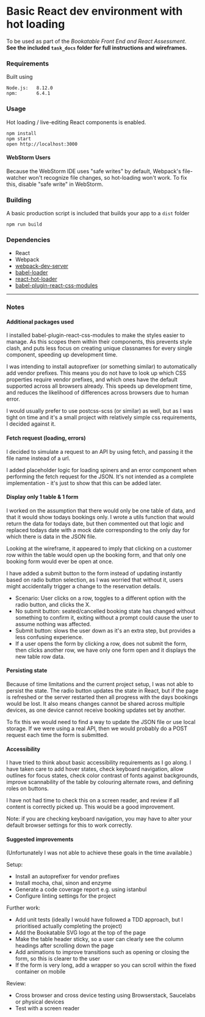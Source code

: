 # Basic React dev environment with hot loading

To be used as part of the _Bookatable Front End and React Assessment_.  
**See the included `task_docs` folder for full instructions and wireframes.**

### Requirements

Built using


```
Node.js:   8.12.0  
npm:       6.4.1
```


### Usage

Hot loading / live-editing React components is enabled.

```
npm install
npm start
open http://localhost:3000
```


#### WebStorm Users

Because the WebStorm IDE uses "safe writes" by default, Webpack's file-watcher won't recognize file changes, so hot-loading won't work. To fix this, disable "safe write" in WebStorm.


### Building

A basic production script is included that builds your app to a `dist` folder

```
npm run build
```


### Dependencies

* React
* Webpack
* [webpack-dev-server](https://github.com/webpack/webpack-dev-server)
* [babel-loader](https://github.com/babel/babel-loader)
* [react-hot-loader](https://github.com/gaearon/react-hot-loader)
* [babel-plugin-react-css-modules](https://github.com/gajus/babel-plugin-react-css-modules)

---

### Notes

#### Additional packages used

I installed babel-plugin-react-css-modules to make the styles easier to manage. As this scopes them within their components, this prevents style clash, and puts less focus on creating unique classnames for every single component, speeding up development time.

I was intending to install autoprefixer (or something similar) to automatically add vendor prefixes. This means you do not have to look up which CSS properties require vendor prefixes, and which ones have the default supported across all browsers already. This speeds up development time, and reduces the likelihood of differences across browsers due to human error.

I would usually prefer to use postcss-scss (or similar) as well, but as I was tight on time and it's a small project with relatively simple css requirements, I decided against it.

#### Fetch request (loading, errors)

I decided to simulate a request to an API by using fetch, and passing it the file name instead of a url.

I added placeholder logic for loading spiners and an error component when performing the fetch request for the JSON. It's not intended as a complete implementation - it's just to show that this can be added later.

#### Display only 1 table & 1 form

I worked on the assumption that there would only be one table of data, and that it would show todays bookings only. I wrote a utils function that would return the data for todays date, but then commented out that logic and replaced todays date with a mock date corresponding to the only day for which there is data in the JSON file.

Looking at the wireframe, it appeared to imply that clicking on a customer row within the table would open up the booking form, and that only one booking form would ever be open at once.

I have added a submit button to the form instead of updating instantly based on radio button selection, as I was worried that without it, users might accidentally trigger a change to the reservation details.
- Scenario: User clicks on a row, toggles to a different option with the radio button, and clicks the X.
- No submit button: seated/cancelled booking state has changed without something to confirm it, exiting without a prompt could cause the user to assume nothing was affected.
- Submit button: slows the user down as it's an extra step, but provides a less confusing experience.
- If a user opens the form by clicking a row, does not submit the form, then clicks another row, we have only one form open and it displays the new table row data.

#### Persisting state

Because of time limitations and the current project setup, I was not able to persist the state. The radio button updates the state in React, but if the page is refreshed or the server restarted then all progress with the days bookings would be lost. It also means changes cannot be shared across multiple devices, as one device cannot receive booking updates set by another.

To fix this we would need to find a way to update the JSON file or use local storage. If we were using a real API, then we would probably do a POST request each time the form is submitted. 

#### Accessibility

I have tried to think about basic accessibility requirements as I go along. I have taken care to add hover states, check keyboard navigation, allow outlines for focus states, check color contrast of fonts against backgrounds, improve scannability of the table by colouring alternate rows, and defining roles on buttons.

I have not had time to check this on a screen reader, and review if all content is correctly picked up. This would be a good improvement.

Note: if you are checking keyboard navigation, you may have to alter your default browser settings for this to work correctly.

#### Suggested improvements

(Unfortunately I was not able to achieve these goals in the time available.)

Setup:
- Install an autoprefixer for vendor prefixes
- Install mocha, chai, sinon and enzyme
- Generate a code coverage report e.g. using istanbul
- Configure linting settings for the project

Further work:
- Add unit tests (ideally I would have followed a TDD approach, but I prioritised actually completing the project)
- Add the Bookatable SVG logo at the top of the page
- Make the table header sticky, so a user can clearly see the column headings after scrolling down the page
- Add animations to improve transitions such as opening or closing the form, so this is clearer to the user
- If the form is very long, add a wrapper so you can scroll within the fixed container on mobile

Review:
- Cross browser and cross device testing using Browserstack, Saucelabs or physical devices
- Test with a screen reader

